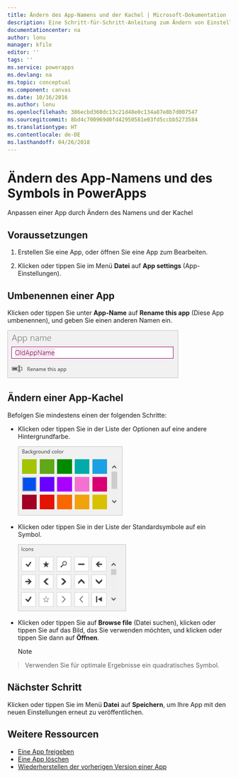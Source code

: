 ```yaml
---
title: Ändern des App-Namens und der Kachel | Microsoft-Dokumentation
description: Eine Schritt-für-Schritt-Anleitung zum Ändern von Einstellungen, z.B. den App-Namen und das Symbol
documentationcenter: na
author: lonu
manager: kfile
editor: ''
tags: ''
ms.service: powerapps
ms.devlang: na
ms.topic: conceptual
ms.component: canvas
ms.date: 10/16/2016
ms.author: lonu
ms.openlocfilehash: 386ecbd360dc13c21d48e0c134a87e8b7d007547
ms.sourcegitcommit: 8bd4c700969d0fd42950581e03fd5ccbb5273584
ms.translationtype: HT
ms.contentlocale: de-DE
ms.lasthandoff: 04/26/2018
---
```

# <a name="change-app-name-and-icon-in-powerapps"></a>Ändern des App-Namens und des Symbols in PowerApps
Anpassen einer App durch Ändern des Namens und der Kachel

## <a name="prerequisites"></a>Voraussetzungen
1. Erstellen Sie eine App, oder öffnen Sie eine App zum Bearbeiten.

2. Klicken oder tippen Sie im Menü **Datei** auf **App settings** (App-Einstellungen).

## <a name="rename-an-app"></a>Umbenennen einer App
Klicken oder tippen Sie unter **App-Name** auf **Rename this app** (Diese App umbenennen), und geben Sie einen anderen Namen ein.

![Schließen einer App](./media/set-name-tile/rename-app.png)

## <a name="change-an-app-tile"></a>Ändern einer App-Kachel
Befolgen Sie mindestens einen der folgenden Schritte:

* Klicken oder tippen Sie in der Liste der Optionen auf eine andere Hintergrundfarbe.

    ![Wählen Sie eine Kachelfarbe aus.](./media/set-name-tile/tile-colors.png)

* Klicken oder tippen Sie in der Liste der Standardsymbole auf ein Symbol.

    ![Wählen Sie ein Kachelsymbol aus.](./media/set-name-tile/tile-icons.png)

* Klicken oder tippen Sie auf **Browse file** (Datei suchen), klicken oder tippen Sie auf das Bild, das Sie verwenden möchten, und klicken oder tippen Sie dann auf **Öffnen**.

    > [!NOTE]
> Verwenden Sie für optimale Ergebnisse ein quadratisches Symbol.

## <a name="next-step"></a>Nächster Schritt
Klicken oder tippen Sie im Menü **Datei** auf **Speichern**, um Ihre App mit den neuen Einstellungen erneut zu veröffentlichen.

## <a name="more-resources"></a>Weitere Ressourcen
* [Eine App freigeben](share-app.md)
* [Eine App löschen](delete-app.md)
* [Wiederherstellen der vorherigen Version einer App](restore-an-app.md)

